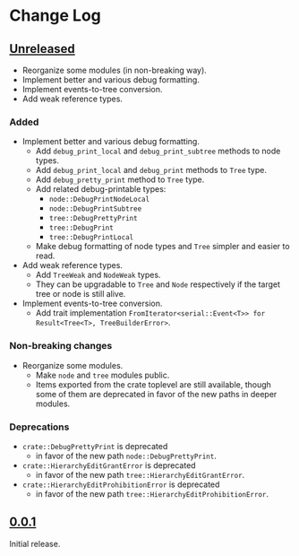 # Change Log

## [Unreleased]

* Reorganize some modules (in non-breaking way).
* Implement better and various debug formatting.
* Implement events-to-tree conversion.
* Add weak reference types.

### Added
* Implement better and various debug formatting.
    + Add `debug_print_local` and `debug_print_subtree` methods to node types.
    + Add `debug_print_local` and `debug_print` methods to `Tree` type.
    + Add `debug_pretty_print` method to `Tree` type.
    + Add related debug-printable types:
        - `node::DebugPrintNodeLocal`
        - `node::DebugPrintSubtree`
        - `tree::DebugPrettyPrint`
        - `tree::DebugPrint`
        - `tree::DebugPrintLocal`
    + Make debug formatting of node types and `Tree` simpler and easier to read.
* Add weak reference types.
    + Add `TreeWeak` and `NodeWeak` types.
    + They can be upgradable to `Tree` and `Node` respectively if the target
      tree or node is still alive.
* Implement events-to-tree conversion.
    + Add trait implementation
      `FromIterator<serial::Event<T>> for Result<Tree<T>, TreeBuilderError>`.

### Non-breaking changes
* Reorganize some modules.
    + Make `node` and `tree` modules public.
    + Items exported from the crate toplevel are still available, though some of
      them are deprecated in favor of the new paths in deeper modules.

### Deprecations
* `crate::DebugPrettyPrint` is deprecated
    + in favor of the new path `node::DebugPrettyPrint`.
* `crate::HierarchyEditGrantError` is deprecated
    + in favor of the new path `tree::HierarchyEditGrantError`.
* `crate::HierarchyEditProhibitionError` is deprecated
    + in favor of the new path `tree::HierarchyEditProhibitionError`.

## [0.0.1]

Initial release.

[Unreleased]: <https://gitlab.com/nop_thread/dendron/-/compare/v0.0.1...develop>
[0.0.1]: <https://gitlab.com/nop_thread/dendron/-/tags/v0.0.1>
